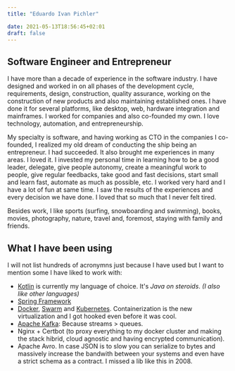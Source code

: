```yaml
---
title: "Eduardo Ivan Pichler"

date: 2021-05-13T18:56:45+02:01
draft: false
---
```

## Software Engineer and Entrepreneur

I have more than a decade of experience in the software industry. I have designed and worked in on all phases of the development cycle, requirements, design, construction, quality assurance, working on the construction of new products and also maintaining established ones. I have done it for several platforms, like desktop, web, hardware integration and mainframes. I worked for companies and also co-founded my own. I love technology, automation, and entrepreneurship.
  
My specialty is software, and having working as CTO in the companies I co-founded, I realized my old dream of conducting the ship being an entrepreneur. I had succeeded. It also brought me experiences in many areas. I loved it. I invested my personal time in learning how to be a good leader, delegate, give people autonomy, create a meaningful work to people, give regular feedbacks, take good and fast decisions, start small and learn fast, automate as much as possible, etc. I worked very hard and I have a lot of fun at same time. I saw the results of the experiences and every decision we have done. I loved that so much that I never felt tired.
  
Besides work, I like sports (surfing, snowboarding and swimming), books, movies, photography, nature, travel and, foremost, staying with family and friends.

## What I have been using
I will not list hundreds of acronymns just because I have used but I want to mention some I have liked to work with: 
 * [Kotlin](https://kotlinlang.org) is currently my language of choice. It's *Java on steroids*. *(I also like other languages)*
 * [Spring Framework](https://spring.io/)
 * [Docker](https://www.docker.com/community/open-source), [Swarm](https://github.com/docker/swarmkit) and [Kubernetes](https://kubernetes.io). Containerization is the new virtualization and I got hooked even before it was cool.
 * [Apache Kafka](https://kafka.apache.org/): Because streams > queues.
 * Nginx + Certbot (to proxy everything to my docker cluster and making the stack hibrid, cloud agnostic and having encrypted communication).
 * Apache Avro. In case JSON is to slow you can serialize to bytes and massively increase the bandwith between your systems and even have a strict schema as a contract. I missed a lib like this in 2008.